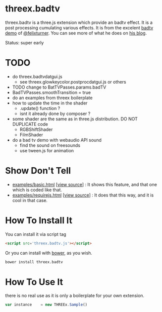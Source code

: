 threex.badtv
===================

threex.badtv is a three.js extension which provide an badtv effect. It is a post
processing cumulating various effects.
It is from the excelent [badtv demo](http://www.airtightinteractive.com/demos/js/badtvshader/)
of [@felixturner](https://twitter.com/felixturner).
You can see more of what he does on
[his blog](http://www.airtightinteractive.com/news).

Status: super early

TODO
====
* do threex.badtvdatgui.js 
  * see threex.glowkeycolor.postprocdatgui.js or others
* TODO change to BatTVPasses.params.badTV
* BadTVPasses.smoothTransition	= true
* do an examples from threex boilerplate
* how to update the time in the shader
  * .update() function ?
  * isnt it already done by composer ?
* some shader are the same as in three.js distribution. DO NOT DUPLICATE code
  * RGBShiftShader
  * FilmShader
* do a bad tv demo with webaudio API sound
  * find the sound on freesounds
  * use tween.js for animation



Show Don't Tell
===============
* [examples/basic.html](http://jeromeetienne.github.io/threex.badtv/examples/basic.html)
\[[view source](https://github.com/jeromeetienne/threex.badtv/blob/master/examples/basic.html)\] :
It shows this feature, and that one which is coded like that.
* [examples/requirejs.html](http://jeromeetienne.github.io/threex.badtv/examples/requirejs.html)
\[[view source](https://github.com/jeromeetienne/threex.badtv/blob/master/examples/requirejs.html)\] :
It does that this way, and it is cool in that case.

How To Install It
=================

You can install it via script tag

```html
<script src='threex.badtv.js'></script>
```

Or you can install with [bower](http://bower.io/), as you wish.

```bash
bower install threex.badtv
```

How To Use It
=============

there is no real use as it is only a boilerplate for your own extension.

```javascript
var instance	= new THREEx.Sample()
```
